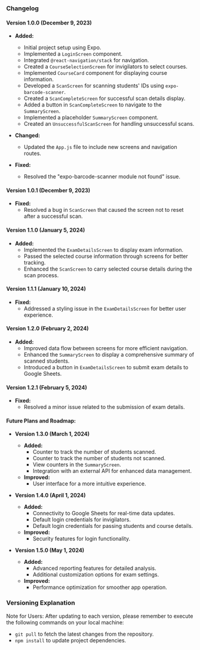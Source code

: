 ### Changelog

#### Version 1.0.0 (December 9, 2023)

- **Added:**

  - Initial project setup using Expo.
  - Implemented a `LoginScreen` component.
  - Integrated `@react-navigation/stack` for navigation.
  - Created a `CourseSelectionScreen` for invigilators to select courses.
  - Implemented `CourseCard` component for displaying course information.
  - Developed a `ScanScreen` for scanning students' IDs using `expo-barcode-scanner`.
  - Created a `ScanCompleteScreen` for successful scan details display.
  - Added a button in `ScanCompleteScreen` to navigate to the `SummaryScreen`.
  - Implemented a placeholder `SummaryScreen` component.
  - Created an `UnsuccessfulScanScreen` for handling unsuccessful scans.

- **Changed:**

  - Updated the `App.js` file to include new screens and navigation routes.

- **Fixed:**
  - Resolved the "expo-barcode-scanner module not found" issue.

#### Version 1.0.1 (December 9, 2023)

- **Fixed:**
  - Resolved a bug in `ScanScreen` that caused the screen not to reset after a successful scan.

#### Version 1.1.0 (January 5, 2024)

- **Added:**
  - Implemented the `ExamDetailsScreen` to display exam information.
  - Passed the selected course information through screens for better tracking.
  - Enhanced the `ScanScreen` to carry selected course details during the scan process.

#### Version 1.1.1 (January 10, 2024)

- **Fixed:**
  - Addressed a styling issue in the `ExamDetailsScreen` for better user experience.

#### Version 1.2.0 (February 2, 2024)

- **Added:**
  - Improved data flow between screens for more efficient navigation.
  - Enhanced the `SummaryScreen` to display a comprehensive summary of scanned students.
  - Introduced a button in `ExamDetailsScreen` to submit exam details to Google Sheets.

#### Version 1.2.1 (February 5, 2024)

- **Fixed:**
  - Resolved a minor issue related to the submission of exam details.

#### Future Plans and Roadmap:

- **Version 1.3.0 (March 1, 2024)**

  - **Added:**
    - Counter to track the number of students scanned.
    - Counter to track the number of students not scanned.
    - View counters in the `SummaryScreen`.
    - Integration with an external API for enhanced data management.
  - **Improved:**
    - User interface for a more intuitive experience.

- **Version 1.4.0 (April 1, 2024)**

  - **Added:**
    - Connectivity to Google Sheets for real-time data updates.
    - Default login credentials for invigilators.
    - Default login credentials for passing students and course details.
  - **Improved:**
    - Security features for login functionality.

- **Version 1.5.0 (May 1, 2024)**
  - **Added:**
    - Advanced reporting features for detailed analysis.
    - Additional customization options for exam settings.
  - **Improved:**
    - Performance optimization for smoother app operation.

### Versioning Explanation

Note for Users:
After updating to each version, please remember to execute the following commands on your local machine:

- `git pull` to fetch the latest changes from the repository.
- `npm install` to update project dependencies.
